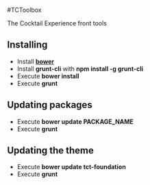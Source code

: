 #TCToolbox

The Cocktail Experience front tools

## Installing

- Install **[bower](http://bower.io/)**
- Install **grunt-cli** with **npm install -g grunt-cli**
- Execute **bower install**
- Execute **grunt**

## Updating packages

- Execute **bower update PACKAGE_NAME**
- Execute **grunt**

## Updating the theme

- Execute **bower update tct-foundation**
- Execute **grunt**